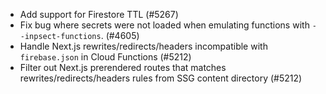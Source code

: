 - Add support for Firestore TTL (#5267)
- Fix bug where secrets were not loaded when emulating functions with `--inpsect-functions`. (#4605)
- Handle Next.js rewrites/redirects/headers incompatible with `firebase.json` in Cloud Functions (#5212)
- Filter out Next.js prerendered routes that matches rewrites/redirects/headers rules from SSG content directory (#5212)
